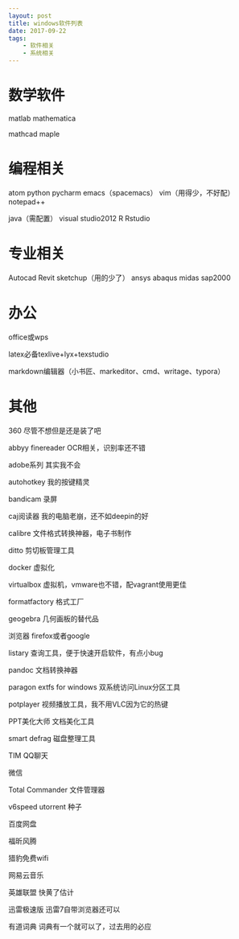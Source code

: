 ```yaml
---
layout: post
title: windows软件列表
date: 2017-09-22
tags: 
    - 软件相关
    - 系统相关
---
```


# 数学软件

matlab
mathematica

mathcad maple

# 编程相关

atom python pycharm emacs（spacemacs） vim（用得少，不好配） notepad++ 

java（需配置） visual studio2012  R Rstudio

# 专业相关

Autocad Revit sketchup（用的少了） ansys abaqus midas sap2000 

# 办公

office或wps

latex必备texlive+lyx+texstudio

markdown编辑器（小书匠、markeditor、cmd、writage、typora）

# 其他

360                 尽管不想但是还是装了吧

abbyy finereader    OCR相关，识别率还不错

adobe系列           其实我不会

autohotkey          我的按键精灵

bandicam            录屏

caj阅读器           我的电脑老崩，还不如deepin的好

calibre             文件格式转换神器，电子书制作

ditto               剪切板管理工具

docker              虚拟化

virtualbox          虚拟机，vmware也不错，配vagrant使用更佳

formatfactory       格式工厂

geogebra            几何画板的替代品

浏览器              firefox或者google

listary             查询工具，便于快速开启软件，有点小bug

pandoc              文档转换神器

paragon extfs for windows   双系统访问Linux分区工具

potplayer           视频播放工具，我不用VLC因为它的热键

PPT美化大师         文档美化工具

smart defrag        磁盘整理工具

TIM                 QQ聊天

微信

Total Commander     文件管理器

v6speed utorrent    种子

百度网盘

福昕风腾

猎豹免费wifi

网易云音乐

英雄联盟            快黄了估计

迅雷极速版          迅雷7自带浏览器还可以

有道词典            词典有一个就可以了，过去用的必应




































